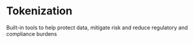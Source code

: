 # Tokenization

Built-in tools to help protect data, mitigate risk and reduce regulatory and compliance burdens

<ADD MORE DETAILS>
<LNIK TO UCOM TOKEN SERVICES>